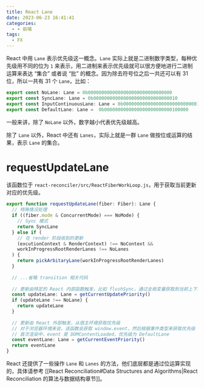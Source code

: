 ```yaml
---
title: React Lane
date: 2023-06-23 16:41:41
categories:
  - - 前端
tags:
  - FX
---
```


React 中用 `Lane` 表示优先级这一概念。`Lane` 实际上就是二进制数字类型，每种优先级用不同的位为 `1` 来表示，用二进制来表示优先级就可以很方便地进行二进制运算来表达 “集合” 或者说 “批” 的概念。因为除去符号位之后一共还可以有 31 位，所以一共有 31 个 `Lane`，比如：

```typescript
export const NoLane: Lane = 0b0000000000000000000000000000000
export const SyncLane: Lane = 0b0000000000000000000000000000010
export const InputContinuousLane: Lane = 0b0000000000000000000000000001000
export const DefaultLane: Lane =  0b0000000000000000000000000100000
```

一般来讲，除了 `NoLane` 以外，数字越小代表优先级越高。

除了 `Lane` 以外，React 中还有 `Lanes`，实际上就是一群 `Lane` 做按位或运算的结果，表示 `Lane` 的集合。

# requestUpdateLane

该函数位于 `react-reconciler/src/ReactFiberWorkLoop.js`，用于获取当前更新对应的优先级。

```typescript
export function requestUpdateLane(fiber: Fiber): Lane {
  // 特殊情况处理
  if ((fiber.mode & ConcurrentMode) === NoMode) {
    // Sync 模式
    return SyncLane
  } else if (
    // 在 render 阶段收到的更新
    (excutionContext & RenderContext) !== NoContext &&
    workInProgressRootRenderLanes !== NoLanes
  ) {
    return pickArbitaryLane(workInProgressRootRenderLanes)
  }
  
  // ...省略 transition 相关代码
  
  // 更新由特定的 React 内部函数触发，比如 flushSync，通过全局变量获取到当前上下文
  const updateLane: Lane = getCurrentUpdatePriority()
  if (updateLane !== NoLane) {
    return updateLane
  }
  
  // 更新由 React 外部触发，从宿主环境获取优先级
  // 对于浏览器环境来说，该函数会获取 window.event，然后根据事件类型来获取优先级
  // 首次渲染中，event 是 DOMContentLoaded，优先级为 DefaultLane
  const eventLane: Lane = getCurrentEventPriority()
  return eventLane
}
```

React 还提供了一些操作 `Lane` 和 `Lanes` 的方法，他们底层都是通过位运算实现的，具体请参考 [[React Reconciliation#Data Structures and Algorithms|React Reconciliation 的算法与数据结构章节]]。
